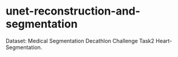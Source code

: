 # unet-reconstruction-and-segmentation
Dataset: Medical Segmentation Decathlon Challenge Task2 Heart-Segmentation.
